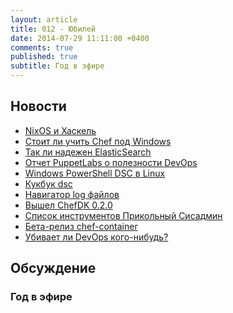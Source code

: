 ```yaml
---
layout: article
title: 012 - Юбилей
date: 2014-07-29 11:11:00 +0400
comments: true
published: true
subtitle: Год в эфире
---
```


## Новости

* [NixOS и Хаскель](http://fuuzetsu.co.uk/blog/posts/2014-06-28-My-experience-with-NixOS.html)
* [Стоит ли учить Chef под Windows](http://www.getchef.com/blog/2014/07/14/is-the-chef-learning-curve-worth-it/)
* [Так ли надежен ElasticSearch](http://aphyr.com/posts/317-call-me-maybe-elasticsearch)
* [Отчет PuppetLabs о полезности DevOps](http://puppetlabs.com/sites/default/files/2014-state-of-devops-report.pdf)
* [Windows PowerShell DSC в
  Linux](http://blogs.msdn.com/b/powershell/archive/2014/05/19/announcing-windows-powershell-desired-state-configuration-for-linux.aspx)
* [Кукбук dsc](http://www.getchef.com/blog/2014/07/24/getting-ready-for-chef-powershell-dsc/)
* [Навигатор log файлов](http://lnav.org/)
* [Вышел ChefDK 0.2.0](http://www.getchef.com/blog/2014/07/15/release-chef-development-kit-0-2-0/)
* [Список инструментов Прикольный Сисадмин](https://github.com/kahun/awesome-sysadmin)
* [Бета-релиз chef-container](http://www.getchef.com/blog/2014/07/15/release-chef-container-0-2-0-beta/)
* [Убивает ли DevOps кого-нибудь?](http://cfengine.com/company/blog-detail/devops-killing/)

## Обсуждение

### Год в эфире

